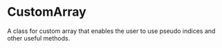 # CustomArray
A class for custom array that enables the user to use pseudo indices and other useful methods.
